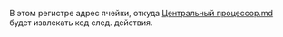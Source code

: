 В этом регистре адрес ячейки, откуда [Центральный процессор.md](Центральный%20процессор.md) будет извлекать код след. действия.